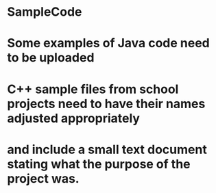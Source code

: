 # SampleCode
# Some examples of Java code need to be uploaded
# C++ sample files from school projects need to have their names adjusted appropriately
#   and include a small text document stating what the purpose of the project was.
